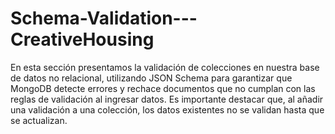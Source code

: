# Schema-Validation---CreativeHousing

En esta sección presentamos la validación de colecciones en nuestra base de datos no relacional, utilizando JSON Schema para garantizar que MongoDB detecte errores y rechace documentos que no cumplan con las reglas de validación al ingresar datos. Es importante destacar que, al añadir una validación a una colección, los datos existentes no se validan hasta que se actualizan.
